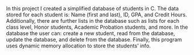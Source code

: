 In this project I created a simplified database of students in C. The data stored for each student is: Name (first and last), ID, GPA, and Credit Hours. Additionally, there are further lists in the database such as lists for each class level, Honor students, Academic Probation students, and more. In the database the user can: create a new student, read from the database, update the database, and delete from the database. Finally, this program uses dynamic memory allocation to store the students' info.
